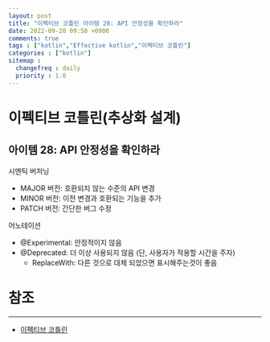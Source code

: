 ```yaml
---
layout: post
title: "이펙티브 코틀린 아이템 28: API 안정성을 확인하라"
date: 2022-09-20 09:50 +0900
comments: true
tags : ["kotlin","Effective kotlin","이펙티브 코틀린"]
categories : ["kotlin"]
sitemap :
  changefreq : daily
  priority : 1.0
---
```


# 이펙티브 코틀린(추상화 설계)
## 아이템 28: API 안정성을 확인하라

시멘틱 버저닝

* MAJOR 버전: 호환되지 않는 수준의 API 변경
* MINOR 버전: 이전 변경과 호환되는 기능을 추가
* PATCH 버전: 간단한 버그 수정

어노테이션 
* @Experimental: 안정적이지 않음
* @Deprecated: 더 이상 사용되지 않음 (단, 사용자가 적용할 시간을 주자)
  * ReplaceWith: 다른 것으로 대체 되었으면 표시해주는것이 좋음

# 참조

-----
* [이펙티브 코틀린](http://www.yes24.com/Product/Goods/106225986)
